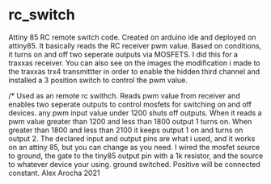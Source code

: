 # rc_switch
Attiny 85 RC remote switch code.  Created on arduino ide and deployed on attiny85.  It basically reads the RC receiver pwm value.  Based on conditions, it turns on and off two seperate outputs via MOSFETS.  I did this for a traxxas receiver.  You can also see on the images the modification i made to the traxxas trx4 transmittter in order to enable the hidden third channel and installed a 3 position switch to control the pwm value.


/*
Used as an remote rc swithch.  Reads pwm value from receiver and enables two
seperate outputs to control mosfets for switching on and off devices. any pwm input value under 1200 shuts off
outputs.  When it reads a pwm value greater than 1200 and less than 1800 output 1 turns on.  When greater than 1800
and less than 2100 it keeps output 1 on and turns on output 2.
The declared input and output pins are what i used, and it works on an attiny 85, but you can change as you need. I wired the mosfet source to ground, the gate
to the tiny85 output pin with a 1k resistor, and the source to whatever device your using.  ground switched.  Positive will be connected constant.
Alex Arocha 2021
